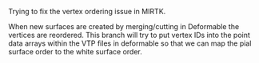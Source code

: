 Trying to fix the vertex ordering issue in MIRTK.

When new surfaces are created by merging/cutting in Deformable the vertices are reordered. This branch will try to put vertex IDs into the point data arrays within the VTP files in deformable so that we can map the pial surface order to the white surface order.
